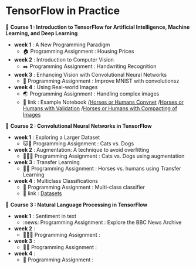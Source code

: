 # TensorFlow in Practice
:pushpin: **Course 1 : Introduction to TensorFlow for Artificial Intelligence, Machine Learning, and Deep Learning**
- **week 1** : A New Programming Paradigm
   - :house: Programming Assignment : Housing Prices
- **week 2** : Introduction to Computer Vision
   - :black_nib:  Programming Assignment : Handwriting Recognition
- **week 3** : Enhancing Vision with Convolutional Neural Networks
   - :muscle: Programming Assignment : Improve MNIST with convolutionsz
- **week 4** : Using Real-world Images
   - :earth_asia: Programming Assignment : Handling complex images
   - :link: link : Example Notebook
      /[Horses or Humans Convnet](https://github.com/lmoroney/dlaicourse/blob/master/Course%201%20-%20Part%208%20-%20Lesson%202%20-%20Notebook.ipynb)
      /[Horses or Humans with Validation](https://github.com/lmoroney/dlaicourse/blob/master/Course%201%20-%20Part%208%20-%20Lesson%203%20-%20Notebook.ipynb)
      /[Horses or Humans with Compacting of Images](https://github.com/lmoroney/dlaicourse/blob/master/Course%201%20-%20Part%208%20-%20Lesson%204%20-%20Notebook.ipynb)
      
:pushpin: **Course 2 : Convolutional Neural Networks in TensorFlow**
- **week 1** : Exploring a Larger Dataset
   - :cat::dog: Programming Assignment : Cats vs. Dogs
- **week 2** : Augmentation: A technique to avoid overfitting
   - :twisted_rightwards_arrows::cat::dog: Programming Assignment : Cats vs. Dogs using augmentation
- **week 3** : Transfer Learning
   - :man::horse: Programming Assignment : Horses vs. humans using Transfer Learning
- **week 4** : Multiclass Classifications
   - :open_hands: Programming Assignment : Multi-class classifier
   - :link: link : [Datasets](https://www.kaggle.com/datamunge/sign-language-mnist/home)

:pushpin: **Course 3 : Natural Language Processing in TensorFlow**
- **week 1** : Sentiment in text
   - :news: Programming Assignment : Explore the BBC News Archive
- **week 2** : 
   - :twisted_rightwards_arrows::cat::dog: Programming Assignment : 
- **week 3** : 
   - :man::horse: Programming Assignment : 
- **week 4** : 
   - :open_hands: Programming Assignment : 
  
